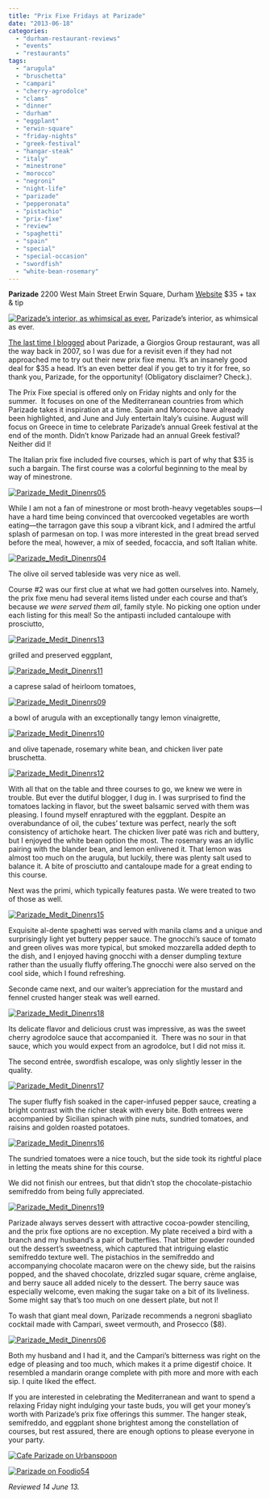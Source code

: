 ```yaml
---
title: "Prix Fixe Fridays at Parizade"
date: "2013-06-18"
categories:
  - "durham-restaurant-reviews"
  - "events"
  - "restaurants"
tags:
  - "arugula"
  - "bruschetta"
  - "campari"
  - "cherry-agrodolce"
  - "clams"
  - "dinner"
  - "durham"
  - "eggplant"
  - "erwin-square"
  - "friday-nights"
  - "greek-festival"
  - "hangar-steak"
  - "italy"
  - "minestrone"
  - "morocco"
  - "negroni"
  - "night-life"
  - "parizade"
  - "pepperonata"
  - "pistachio"
  - "prix-fixe"
  - "review"
  - "spaghetti"
  - "spain"
  - "special"
  - "special-occasion"
  - "swordfish"
  - "white-bean-rosemary"
---
```


**Parizade** 2200 West Main Street Erwin Square, Durham [Website](http://parizadedurham.com/) $35 + tax & tip




<div class="caption">

[![Parizade’s interior, as whimsical as ever.](http://s3.amazonaws.com/thegourmez-wpmedia/2013/06/Parizade_Medit_Dinenrs14.jpg)](http://www.thegourmez.com/2013/06/prix-fixe-fridays-at-parizade/parizade_medit_dinenrs14/) Parizade’s interior, as whimsical as ever.</div>


[The last time I blogged](http://www.thegourmez.com/2007/04/parizade-erwin-square-durham/) about Parizade, a Giorgios Group restaurant, was all the way back in 2007, so I was due for a revisit even if they had not approached me to try out their new prix fixe menu. It’s an insanely good deal for $35 a head. It’s an even better deal if you get to try it for free, so thank you, Parizade, for the opportunity! (Obligatory disclaimer? Check.).

The Prix Fixe special is offered only on Friday nights and only for the summer.  It focuses on one of the Mediterranean countries from which Parizade takes it inspiration at a time. Spain and Morocco have already been highlighted, and June and July entertain Italy’s cuisine. August will focus on Greece in time to celebrate Parizade’s annual Greek festival at the end of the month. Didn’t know Parizade had an annual Greek festival? Neither did I!

The Italian prix fixe included five courses, which is part of why that $35 is such a bargain. The first course was a colorful beginning to the meal by way of minestrone.

[![Parizade_Medit_Dinenrs05](http://s3.amazonaws.com/thegourmez-wpmedia/2013/06/Parizade_Medit_Dinenrs05.jpg)](http://www.thegourmez.com/2013/06/prix-fixe-fridays-at-parizade/parizade_medit_dinenrs05/)

While I am not a fan of minestrone or most broth-heavy vegetables soups—I have a hard time being convinced that overcooked vegetables are worth eating—the tarragon gave this soup a vibrant kick, and I admired the artful splash of parmesan on top. I was more interested in the great bread served before the meal, however, a mix of seeded, focaccia, and soft Italian white.

[![Parizade_Medit_Dinenrs04](http://s3.amazonaws.com/thegourmez-wpmedia/2013/06/Parizade_Medit_Dinenrs04.jpg)](http://www.thegourmez.com/2013/06/prix-fixe-fridays-at-parizade/parizade_medit_dinenrs04/)

The olive oil served tableside was very nice as well.

Course #2 was our first clue at what we had gotten ourselves into. Namely, the prix fixe menu had several items listed under each course and that’s because _we were served them all_, family style. No picking one option under each listing for this meal! So the antipasti included cantaloupe with prosciutto,

[![Parizade_Medit_Dinenrs13](http://s3.amazonaws.com/thegourmez-wpmedia/2013/06/Parizade_Medit_Dinenrs13.jpg)](http://www.thegourmez.com/2013/06/prix-fixe-fridays-at-parizade/parizade_medit_dinenrs13/)

grilled and preserved eggplant,

[![Parizade_Medit_Dinenrs11](http://s3.amazonaws.com/thegourmez-wpmedia/2013/06/Parizade_Medit_Dinenrs11.jpg)](http://www.thegourmez.com/2013/06/prix-fixe-fridays-at-parizade/parizade_medit_dinenrs11/)

a caprese salad of heirloom tomatoes,

[![Parizade_Medit_Dinenrs09](http://s3.amazonaws.com/thegourmez-wpmedia/2013/06/Parizade_Medit_Dinenrs09.jpg)](http://www.thegourmez.com/2013/06/prix-fixe-fridays-at-parizade/parizade_medit_dinenrs09/)

a bowl of arugula with an exceptionally tangy lemon vinaigrette,

[![Parizade_Medit_Dinenrs10](http://s3.amazonaws.com/thegourmez-wpmedia/2013/06/Parizade_Medit_Dinenrs10.jpg)](http://www.thegourmez.com/2013/06/prix-fixe-fridays-at-parizade/parizade_medit_dinenrs10/)

and olive tapenade, rosemary white bean, and chicken liver pate bruschetta.

[![Parizade_Medit_Dinenrs12](http://s3.amazonaws.com/thegourmez-wpmedia/2013/06/Parizade_Medit_Dinenrs12.jpg)](http://www.thegourmez.com/2013/06/prix-fixe-fridays-at-parizade/parizade_medit_dinenrs12/)

With all that on the table and three courses to go, we knew we were in trouble. But ever the dutiful blogger, I dug in. I was surprised to find the tomatoes lacking in flavor, but the sweet balsamic served with them was pleasing. I found myself enraptured with the eggplant. Despite an overabundance of oil, the cubes’ texture was perfect, nearly the soft consistency of artichoke heart. The chicken liver paté was rich and buttery, but I enjoyed the white bean option the most. The rosemary was an idyllic pairing with the blander bean, and lemon enlivened it. That lemon was almost too much on the arugula, but luckily, there was plenty salt used to balance it. A bite of prosciutto and cantaloupe made for a great ending to this course.

Next was the primi, which typically features pasta. We were treated to two of those as well.

[![Parizade_Medit_Dinenrs15](http://s3.amazonaws.com/thegourmez-wpmedia/2013/06/Parizade_Medit_Dinenrs15.jpg)](http://www.thegourmez.com/2013/06/prix-fixe-fridays-at-parizade/parizade_medit_dinenrs15/)

Exquisite al-dente spaghetti was served with manila clams and a unique and surprisingly light yet buttery pepper sauce. The gnocchi’s sauce of tomato and green olives was more typical, but smoked mozzarella added depth to the dish, and I enjoyed having gnocchi with a denser dumpling texture rather than the usually fluffy offering.The gnocchi were also served on the cool side, which I found refreshing.

Seconde came next, and our waiter’s appreciation for the mustard and fennel crusted hanger steak was well earned.

[![Parizade_Medit_Dinenrs18](http://s3.amazonaws.com/thegourmez-wpmedia/2013/06/Parizade_Medit_Dinenrs18.jpg)](http://www.thegourmez.com/2013/06/prix-fixe-fridays-at-parizade/parizade_medit_dinenrs18/)

Its delicate flavor and delicious crust was impressive, as was the sweet cherry agrodolce sauce that accompanied it.  There was no sour in that sauce, which you would expect from an agrodolce, but I did not miss it.

The second entrée, swordfish escalope, was only slightly lesser in the quality.

[![Parizade_Medit_Dinenrs17](http://s3.amazonaws.com/thegourmez-wpmedia/2013/06/Parizade_Medit_Dinenrs17.jpg)](http://www.thegourmez.com/2013/06/prix-fixe-fridays-at-parizade/parizade_medit_dinenrs17/)

The super fluffy fish soaked in the caper-infused pepper sauce, creating a bright contrast with the richer steak with every bite. Both entrees were accompanied by Sicilian spinach with pine nuts, sundried tomatoes, and raisins and golden roasted potatoes.

[![Parizade_Medit_Dinenrs16](http://s3.amazonaws.com/thegourmez-wpmedia/2013/06/Parizade_Medit_Dinenrs16.jpg)](http://www.thegourmez.com/2013/06/prix-fixe-fridays-at-parizade/parizade_medit_dinenrs16/)

The sundried tomatoes were a nice touch, but the side took its rightful place in letting the meats shine for this course.

We did not finish our entrees, but that didn’t stop the chocolate-pistachio semifreddo from being fully appreciated.

[![Parizade_Medit_Dinenrs19](http://s3.amazonaws.com/thegourmez-wpmedia/2013/06/Parizade_Medit_Dinenrs191.jpg)](http://www.thegourmez.com/2013/06/prix-fixe-fridays-at-parizade/parizade_medit_dinenrs19-2/)

Parizade always serves dessert with attractive cocoa-powder stenciling, and the prix fixe options are no exception. My plate received a bird with a branch and my husband’s a pair of butterflies. That bitter powder rounded out the dessert’s sweetness, which captured that intriguing elastic semifreddo texture well. The pistachios in the semifreddo and accompanying chocolate macaron were on the chewy side, but the raisins popped, and the shaved chocolate, drizzled sugar square, crème anglaise, and berry sauce all added nicely to the dessert. The berry sauce was especially welcome, even making the sugar take on a bit of its liveliness. Some might say that’s too much on one dessert plate, but not I!

To wash that giant meal down, Parizade recommends a negroni sbagliato cocktail made with Campari, sweet vermouth, and Prosecco ($8).

[![Parizade_Medit_Dinenrs06](http://s3.amazonaws.com/thegourmez-wpmedia/2013/06/Parizade_Medit_Dinenrs06.jpg)](http://www.thegourmez.com/2013/06/prix-fixe-fridays-at-parizade/parizade_medit_dinenrs06/)

Both my husband and I had it, and the Campari’s bitterness was right on the edge of pleasing and too much, which makes it a prime digestif choice. It resembled a mandarin orange complete with pith more and more with each sip. I quite liked the effect.

If you are interested in celebrating the Mediterranean and want to spend a relaxing Friday night indulging your taste buds, you will get your money’s worth with Parizade’s prix fixe offerings this summer. The hanger steak, semifreddo, and eggplant shone brightest among the constellation of courses, but rest assured, there are enough options to please everyone in your party.

[![Cafe Parizade on Urbanspoon](http://www.urbanspoon.com/b/link/290354/minilink.gif)](http://www.urbanspoon.com/r/25/290354/restaurant/Old-West-Durham-9th-St/Cafe-Parizade-Durham)

[![Parizade on Foodio54](http://foodio54.com/images/badge-1-cfde2.jpg)](http://foodio54.com/restaurant/Durham-NC/cfde2/Parizade)

_Reviewed 14 June 13._
